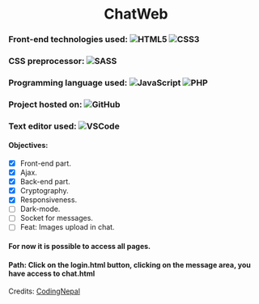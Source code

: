 <h1 align="center"> ChatWeb </h1>

### Front-end technologies used: ![HTML5](https://img.shields.io/badge/-HTML5-%23E44D27?style=flat-square&logo=html5&logoColor=ffffff) ![CSS3](https://img.shields.io/badge/-CSS3-%2300BFFF?style=flat-square&logo=CSS3&logoColor=ffffff)
### CSS preprocessor: ![SASS](http://img.shields.io/badge/-SASS-CD6799?style=flat-square&logo=Sass&logoColor=ffffff)
### Programming language used: ![JavaScript](https://img.shields.io/badge/-JavaScript-%23FFC500?style=flat-square&logo=javascript&logoColor=ffffff) ![PHP](https://img.shields.io/badge/-PHP-%236495ED?style=flat-square&logo=PHP&logoColor=ffffff)
### Project hosted on: ![GitHub](https://img.shields.io/badge/-GitHub-181717?style=flat-square&logo=github)
### Text editor used: ![VSCode](http://img.shields.io/badge/-VS%20Code-007ACC?style=flat-square&logo=visual-studio-code&logoColor=ffffff)

#### Objectives:
- [x] Front-end part.
- [x] Ajax.
- [x] Back-end part.
- [x] Cryptography.
- [x] Responsiveness.
- [ ] Dark-mode.
- [ ] Socket for messages.
- [ ] Feat: Images upload in chat.

#### For now it is possible to access all pages.
#### Path: Click on the login.html button, clicking on the message area, you have access to chat.html

Credits: [CodingNepal](https://www.youtube.com/channel/UCk7xIEmd3MeyhIu2StLX5yA)
